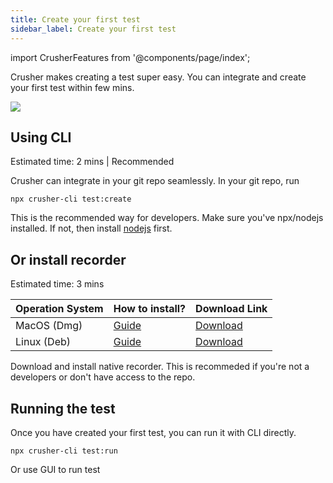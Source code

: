 ```yaml
---
title: Create your first test
sidebar_label: Create your first test
---
```



import CrusherFeatures from '@components/page/index';


<head>
  <title>Create a test - Crusher docs</title>
  <meta
    name="description"
  />
</head>

Crusher makes creating a test super easy. You can integrate and create your first test within few mins.

<img src="https://i.imgur.com/fK6fwUk.png"/>



## Using CLI

<div style={{fontSize: 12, marginBottom: 24}}>Estimated time: 2 mins | Recommended</div>


Crusher can integrate in your git repo seamlessly. In your git repo, run

```shell
npx crusher-cli test:create
```


This is the recommended way for developers. Make sure you've npx/nodejs installed. If not, then install [nodejs](https://nodejs.org/en/download/) first.


## Or install recorder
<div style={{fontSize: 12, marginBottom: 24}}>Estimated time: 3 mins</div>


| Operation System | How to install? | Download Link |
|--|--|--|
|  MacOS (Dmg) | [Guide](/docs/how-to/installing-crusher-recorder#how-to-install-dmg-on-mac-os)  | [Download](https://github.com/crusherdev/crusher-downloads/releases/download/0.99/crusher-recorder.dmg) |
|  Linux (Deb)| [Guide](/docs/how-to/installing-crusher-recorder#how-to-install-deb)  | [Download](https://github.com/crusherdev/crusher-downloads/releases/download/0.99/crusher-recorder.deb) |


Download and install native recorder. This is recommeded if you're not a developers or don't have access to the repo.


## Running the test

Once you have created your first test, you can run it with CLI directly.

```shell
npx crusher-cli test:run
```

Or use GUI to run test